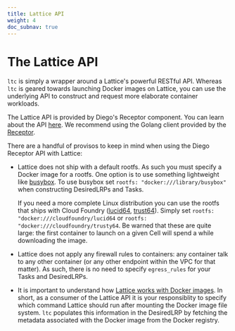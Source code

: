 ```yaml
---
title: Lattice API
weight: 4
doc_subnav: true
---
```


# The Lattice API

`ltc` is simply a wrapper around a Lattice's powerful RESTful API.  Whereas `ltc` is geared towards launching Docker images on Lattice, you can use the underlying API to construct and request more elaborate container workloads.

The Lattice API is provided by Diego's Receptor component.  You can learn about the API [here](https://github.com/cloudfoundry-incubator/receptor/blob/master/doc/README.md).  We recommend using the Golang client provided by the [Receptor](https://github.com/cloudfoundry-incubator/receptor).

There are a handful of provisos to keep in mind when using the Diego Receptor API with Lattice:

- Lattice does not ship with a default rootfs.  As such you must specify a Docker image for a rootfs.  One option is to use something lightweight like [busybox](https://registry.hub.docker.com/_/busybox/).  To use busybox set `rootfs: "docker:///library/busybox"` when constructing DesiredLRPs and Tasks.  
 
  If you need a more complete Linux distribution you can use the rootfs that ships with Cloud Foundry ([lucid64](https://registry.hub.docker.com/u/cloudfoundry/lucid64/), [trust64](https://registry.hub.docker.com/u/cloudfoundry/trusty64/)).  Simply set `rootfs: "docker:///cloudfoundry/lucid64` or `rootfs: "docker:///cloudfoundry/trusty64`.  Be warned that these are quite large: the first container to launch on a given Cell will spend a while downloading the image.
- Lattice does not apply any firewall rules to containers: any container talk to any other container (or any other endpoint within the VPC for that matter).  As such, there is no need to specify `egress_rules` for your Tasks and DesiredLRPs.
- It is important to understand how [Lattice works with Docker images](/docs/troubleshooting.html#how-does-lattice-work-with-docker-images).  In short, as a consumer of the Lattice API it is your responsiblity to specify which command Lattice should run after mounting the Docker image file system.  `ltc` populates this information in the DesiredLRP by fetching the metadata associated with the Docker image from the Docker registry.
